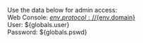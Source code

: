 Use the data below for admin access:<br/>
Web Console: <a href='${env.protocol}://${env.domain}/ui/index.html' target='_blank'>${env.protocol}://${env.domain}</a><br/> 
User: ${globals.user}<br/>
Password: ${globals.pswd}
